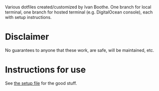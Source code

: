 Various dotfiles created/customized by Ivan Boothe. One branch for local
terminal, one branch for hosted terminal (e.g. DigitalOcean console), each with
setup instructions.

<!-- The following section, from "ts" to "te", is an automatically-generated
  table of contents, updated whenever this file changes. Do not edit within
  this section. -->

<!--ts-->
<!--te-->

# Disclaimer

No guarantees to anyone that these work, are safe, will be maintained, etc.

# Instructions for use

See [the setup file](SETUP.md) for the good stuff.